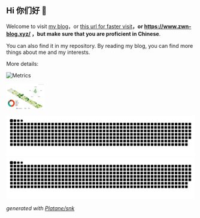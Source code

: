 ## Hi 你们好 👋

Welcome to visit [my blog](https://zwn2001.github.io/)，or [this url for faster visit](https://zwn-2001-github-io.vercel.app)**，or https://www.zwn-blog.xyz/ ，but make sure that you are proficient in Chinese**.


You can also find it in my repository. By reading my blog, you can find more things about me and my interests.


More details:

![Metrics](https://metrics.lecoq.io/ZWN2001?template=classic&config.timezone=Asia%2FShanghai)


<img src="./profile-3d-contrib/profile-green-animate.svg" style="zoom:10%;" />

![github contribution grid snake animation](https://raw.githubusercontent.com/platane/platane/output/github-contribution-grid-snake-dark.svg#gh-dark-mode-only)![github contribution grid snake animation](https://raw.githubusercontent.com/platane/platane/output/github-contribution-grid-snake.svg#gh-light-mode-only)


_generated with [Platane/snk](https://github.com/Platane/snk)_

